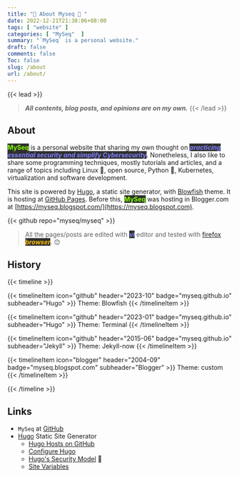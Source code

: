 ```yaml
---
title: "🐝 About Myseq 🐜 "
date: 2022-12-21T21:38:06+08:00
tags: [ "website" ]
categories: [ "MySeq"  ]
summary: "`MySeq` is a personal website."
draft: false
comments: false
Toc: false
slug: /about
url: /about/
---
```

{{< lead >}}
> ***All contents, blog posts, and opinions are on my own.***
{{< /lead >}}

## About
<!-- 🐛🐜🐞🐝  t-rex :  🦖 --> 
<!-- "simplifycybersecurity", "myseq", "🐛", "🐜", "🐞", "🐝" ]  -->
<b><mark style="color:#7FFF00;background:#303030">MySeq</mark></b> is a personal website that sharing my own thought on <i><b><mark style="color:#8080FF;background:#303030">practicing essential security and simplify Cybersecurity</mark></b></i>. 
Nonetheless, I also like to share some programming techniques, mostly tutorials and articles, and a range of topics including Linux :penguin:, open source, Python :bug:, Kubernetes, virtualization and software development. 


This site is powered by [Hugo](https://gohugo.io), a static site generator, with [Blowfish](https://github.com/nunocoracao/blowfish) theme. It is hosting at [GitHub Pages](https://myseq.github.io/).
Before this, <b><mark style="color:#7FFF00;background:#303030">MySeq</mark></b> was hosting in Blogger.com at [https://myseq.blogspot.com/](https://myseq.blogspot.com). 

{{< github repo="myseq/myseq" >}}

> All the pages/posts are edited with <i><b><mark style="color:#8080FF;background:#303030">vi</mark></b></i> editor and tested with [firefox](/firefox/) <i><b><mark style="color:#FFBF00;background:#303030">browser</mark></b></i>. 😊 

## History 


{{< timeline >}}

{{< timelineItem icon="github" header="2023-10" badge="myseq.github.io" subheader="Hugo" >}}
Theme: Blowfish
{{< /timelineItem >}}

{{< timelineItem icon="github" header="2023-01" badge="myseq.github.io" subheader="Hugo" >}}
Theme: Terminal
{{< /timelineItem >}}

{{< timelineItem icon="github" header="2015-06" badge="myseq.github.io" subheader="Jekyll" >}}
Theme: Jekyll-now
{{< /timelineItem >}}

{{< timelineItem icon="blogger" header="2004-09" badge="myseq.blogspot.com" subheader="Blogger" >}}
Theme: custom
{{< /timelineItem >}}

{{< /timeline >}}

## Links

 * `MySeq` at [GitHub](https://github.com/myseq/) 
 * [Hugo](https://gohugo.io) Static Site Generator
     * [Hugo Hosts on GitHub](https://gohugo.io/hosting-and-deployment/hosting-on-github/)
     * [Configure Hugo](https://gohugo.io/getting-started/configuration/)
     * [Hugo's Security Model](https://gohugo.io/about/security-model/) 🔐
     * [Site Variables](https://gohugo.io/variables/site/)
    
